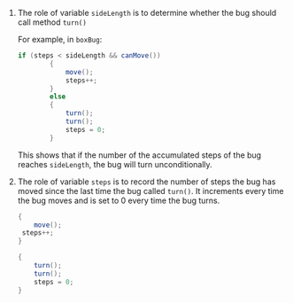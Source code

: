1. The role of variable `sideLength` is to determine whether the bug should call method `turn()`

   For example, in `boxBug`:

   ```java
   if (steps < sideLength && canMove())
           {
               move();
               steps++;
           }
           else
           {
               turn();
               turn();
               steps = 0;
           }
   ```

   This shows that if the number of the accumulated steps of the bug reaches `sideLength`, the bug will turn unconditionally.

2. The role of variable `steps` is to record the number of steps the bug has moved since the last time the bug called `turn()`. It increments every time the bug moves and is set to 0 every time the bug turns.

   ```java
   {
       move();
   	steps++;
   }

   {
       turn();
       turn();
       steps = 0;
   }
   ```

   ​